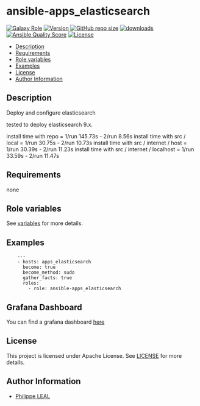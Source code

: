 # ansible-apps_elasticsearch

[![Galaxy Role](https://img.shields.io/badge/galaxy-apps_elasticsearch-purple?style=flat)](https://galaxy.ansible.com/lotusnoir/apps_elasticsearch)
[![Version](https://img.shields.io/github/release/lotusnoir/ansible-apps_elasticsearch.svg)](https://github.com/lotusnoir/ansible-apps_elasticsearch/releases/latest)
[![GitHub repo size](https://img.shields.io/github/repo-size/lotusnoir/ansible-apps_elasticsearch?color=orange&style=flat)](https://galaxy.ansible.com/lotusnoir/apps_elasticsearch)
[![downloads](https://img.shields.io/ansible/role/d/)](https://galaxy.ansible.com/lotusnoir/apps_elasticsearch)
[![Ansible Quality Score](https://img.shields.io/ansible/quality/)](https://galaxy.ansible.com/lotusnoir/apps_elasticsearch)
[![License](https://img.shields.io/badge/license-Apache--2.0-brightgreen?style=flat)](https://opensource.org/licenses/Apache-2.0)

<!-- START doctoc generated TOC please keep comment here to allow auto update -->
<!-- DON'T EDIT THIS SECTION, INSTEAD RE-RUN doctoc TO UPDATE -->

- [Description](#description)
- [Requirements](#requirements)
- [Role variables](#role-variables)
- [Examples](#examples)
- [License](#license)
- [Author Information](#author-information)

<!-- END doctoc generated TOC please keep comment here to allow auto update -->

## Description

Deploy and configure elasticsearch

tested to deploy elasticsearch 9.x.

install time with repo = 1/run 145.73s -  2/run 8.56s
install time with src / local = 1/run  30.75s - 2/run 10.73s
install time with src / internet / host = 1/run 30.39s - 2/run 11.23s
install time with src / internet / localhost = 1/run 33.59s - 2/run 11.47s


## Requirements

none

## Role variables

See [variables](/defaults/main.yml) for more details.

## Examples

        ---
        - hosts: apps_elasticsearch
          become: true
          become_method: sudo
          gather_facts: true
          roles:
            - role: ansible-apps_elasticsearch

## Grafana Dashboard

You can find a grafana dashboard [here](https://grafana.com/grafana/dashboards/)

## License

This project is licensed under Apache License. See [LICENSE](/LICENSE) for more details.

## Author Information

- [Philippe LEAL](https://github.com/lotusnoir)
